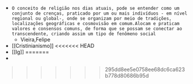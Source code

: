 - ``O conceito de religião nos dias atuais, pode se entender como um conjunto de crenças, praticado por um ou mais indivíduos - em nível regional ou global-, onde se organizam por meio de tradições, localizações geográficas e cosmovisão em comum.Alocam e praticam valores e consensos comuns, de forma que se possam se conectar ao transcendente, criando assim um tipo de fenômeno social``
	- Vieira,Felipe
- [[Cristinianismo]]
<<<<<<< HEAD
- [[Ig]]
=======
-
>>>>>>> 295dd8ee5e0758ee68dc6ca623b778d80686b95d
